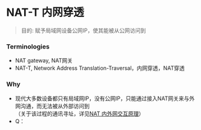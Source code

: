# NAT-T 内网穿透
> 目的: 赋予局域网设备公网IP，使其能被从公网访问到   

### Terminologies  
- NAT gateway, NAT网关  
- NAT-T, Network Address Translation-Traversal，内网穿透，NAT穿透  

### Why  
- 现代大多数设备都只有局域网IP，没有公网IP，只能通过接入NAT网关来与外网沟通，而无法被从外部访问到  
  （关于该过程的通讯寻址，详见[NAT 内外网交互原理](https://github.com/BoyanHou/Boyan-Hou-Software-Engineering-Notebook/blob/master/NAT/NAT%20%E5%86%85%E5%A4%96%E7%BD%91%E4%BA%A4%E4%BA%92%E5%8E%9F%E7%90%86.md)）
- Q：
